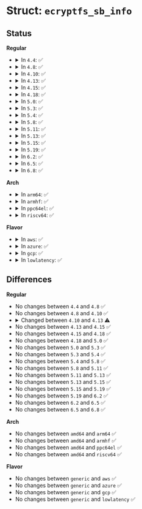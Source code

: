 # Struct: <code>ecryptfs_sb_info</code>

## Status
<b>Regular</b>
<ul>
<li>
<details>
<summary>In <code>4.4</code>: ✅</summary>

```c
struct ecryptfs_sb_info {
    struct super_block *wsi_sb;
    struct ecryptfs_mount_crypt_stat mount_crypt_stat;
    struct backing_dev_info bdi;
};
```
</details>
</li>
<li>
<details>
<summary>In <code>4.8</code>: ✅</summary>

```c
struct ecryptfs_sb_info {
    struct super_block *wsi_sb;
    struct ecryptfs_mount_crypt_stat mount_crypt_stat;
    struct backing_dev_info bdi;
};
```
</details>
</li>
<li>
<details>
<summary>In <code>4.10</code>: ✅</summary>

```c
struct ecryptfs_sb_info {
    struct super_block *wsi_sb;
    struct ecryptfs_mount_crypt_stat mount_crypt_stat;
    struct backing_dev_info bdi;
};
```
</details>
</li>
<li>
<details>
<summary>In <code>4.13</code>: ✅</summary>

```c
struct ecryptfs_sb_info {
    struct super_block *wsi_sb;
    struct ecryptfs_mount_crypt_stat mount_crypt_stat;
};
```
</details>
</li>
<li>
<details>
<summary>In <code>4.15</code>: ✅</summary>

```c
struct ecryptfs_sb_info {
    struct super_block *wsi_sb;
    struct ecryptfs_mount_crypt_stat mount_crypt_stat;
};
```
</details>
</li>
<li>
<details>
<summary>In <code>4.18</code>: ✅</summary>

```c
struct ecryptfs_sb_info {
    struct super_block *wsi_sb;
    struct ecryptfs_mount_crypt_stat mount_crypt_stat;
};
```
</details>
</li>
<li>
<details>
<summary>In <code>5.0</code>: ✅</summary>

```c
struct ecryptfs_sb_info {
    struct super_block *wsi_sb;
    struct ecryptfs_mount_crypt_stat mount_crypt_stat;
};
```
</details>
</li>
<li>
<details>
<summary>In <code>5.3</code>: ✅</summary>

```c
struct ecryptfs_sb_info {
    struct super_block *wsi_sb;
    struct ecryptfs_mount_crypt_stat mount_crypt_stat;
};
```
</details>
</li>
<li>
<details>
<summary>In <code>5.4</code>: ✅</summary>

```c
struct ecryptfs_sb_info {
    struct super_block *wsi_sb;
    struct ecryptfs_mount_crypt_stat mount_crypt_stat;
};
```
</details>
</li>
<li>
<details>
<summary>In <code>5.8</code>: ✅</summary>

```c
struct ecryptfs_sb_info {
    struct super_block *wsi_sb;
    struct ecryptfs_mount_crypt_stat mount_crypt_stat;
};
```
</details>
</li>
<li>
<details>
<summary>In <code>5.11</code>: ✅</summary>

```c
struct ecryptfs_sb_info {
    struct super_block *wsi_sb;
    struct ecryptfs_mount_crypt_stat mount_crypt_stat;
};
```
</details>
</li>
<li>
<details>
<summary>In <code>5.13</code>: ✅</summary>

```c
struct ecryptfs_sb_info {
    struct super_block *wsi_sb;
    struct ecryptfs_mount_crypt_stat mount_crypt_stat;
};
```
</details>
</li>
<li>
<details>
<summary>In <code>5.15</code>: ✅</summary>

```c
struct ecryptfs_sb_info {
    struct super_block *wsi_sb;
    struct ecryptfs_mount_crypt_stat mount_crypt_stat;
};
```
</details>
</li>
<li>
<details>
<summary>In <code>5.19</code>: ✅</summary>

```c
struct ecryptfs_sb_info {
    struct super_block *wsi_sb;
    struct ecryptfs_mount_crypt_stat mount_crypt_stat;
};
```
</details>
</li>
<li>
<details>
<summary>In <code>6.2</code>: ✅</summary>

```c
struct ecryptfs_sb_info {
    struct super_block *wsi_sb;
    struct ecryptfs_mount_crypt_stat mount_crypt_stat;
};
```
</details>
</li>
<li>
<details>
<summary>In <code>6.5</code>: ✅</summary>

```c
struct ecryptfs_sb_info {
    struct super_block *wsi_sb;
    struct ecryptfs_mount_crypt_stat mount_crypt_stat;
};
```
</details>
</li>
<li>
<details>
<summary>In <code>6.8</code>: ✅</summary>

```c
struct ecryptfs_sb_info {
    struct super_block *wsi_sb;
    struct ecryptfs_mount_crypt_stat mount_crypt_stat;
};
```
</details>
</li>
</ul>
<b>Arch</b>
<ul>
<li>
<details>
<summary>In <code>arm64</code>: ✅</summary>

```c
struct ecryptfs_sb_info {
    struct super_block *wsi_sb;
    struct ecryptfs_mount_crypt_stat mount_crypt_stat;
};
```
</details>
</li>
<li>
<details>
<summary>In <code>armhf</code>: ✅</summary>

```c
struct ecryptfs_sb_info {
    struct super_block *wsi_sb;
    struct ecryptfs_mount_crypt_stat mount_crypt_stat;
};
```
</details>
</li>
<li>
<details>
<summary>In <code>ppc64el</code>: ✅</summary>

```c
struct ecryptfs_sb_info {
    struct super_block *wsi_sb;
    struct ecryptfs_mount_crypt_stat mount_crypt_stat;
};
```
</details>
</li>
<li>
<details>
<summary>In <code>riscv64</code>: ✅</summary>

```c
struct ecryptfs_sb_info {
    struct super_block *wsi_sb;
    struct ecryptfs_mount_crypt_stat mount_crypt_stat;
};
```
</details>
</li>
</ul>
<b>Flavor</b>
<ul>
<li>
<details>
<summary>In <code>aws</code>: ✅</summary>

```c
struct ecryptfs_sb_info {
    struct super_block *wsi_sb;
    struct ecryptfs_mount_crypt_stat mount_crypt_stat;
};
```
</details>
</li>
<li>
<details>
<summary>In <code>azure</code>: ✅</summary>

```c
struct ecryptfs_sb_info {
    struct super_block *wsi_sb;
    struct ecryptfs_mount_crypt_stat mount_crypt_stat;
};
```
</details>
</li>
<li>
<details>
<summary>In <code>gcp</code>: ✅</summary>

```c
struct ecryptfs_sb_info {
    struct super_block *wsi_sb;
    struct ecryptfs_mount_crypt_stat mount_crypt_stat;
};
```
</details>
</li>
<li>
<details>
<summary>In <code>lowlatency</code>: ✅</summary>

```c
struct ecryptfs_sb_info {
    struct super_block *wsi_sb;
    struct ecryptfs_mount_crypt_stat mount_crypt_stat;
};
```
</details>
</li>
</ul>

## Differences
<b>Regular</b>
<ul>
<li>
No changes between <code>4.4</code> and <code>4.8</code> ✅
</li>
<li>
No changes between <code>4.8</code> and <code>4.10</code> ✅
</li>
<li>
<details>
<summary>Changed between <code>4.10</code> and <code>4.13</code> ⚠️</summary>
<ul>
<li>
<b>Field removed. </b>
<code>struct backing_dev_info bdi</code>
</li>
</ul>
</details>
</li>
<li>
No changes between <code>4.13</code> and <code>4.15</code> ✅
</li>
<li>
No changes between <code>4.15</code> and <code>4.18</code> ✅
</li>
<li>
No changes between <code>4.18</code> and <code>5.0</code> ✅
</li>
<li>
No changes between <code>5.0</code> and <code>5.3</code> ✅
</li>
<li>
No changes between <code>5.3</code> and <code>5.4</code> ✅
</li>
<li>
No changes between <code>5.4</code> and <code>5.8</code> ✅
</li>
<li>
No changes between <code>5.8</code> and <code>5.11</code> ✅
</li>
<li>
No changes between <code>5.11</code> and <code>5.13</code> ✅
</li>
<li>
No changes between <code>5.13</code> and <code>5.15</code> ✅
</li>
<li>
No changes between <code>5.15</code> and <code>5.19</code> ✅
</li>
<li>
No changes between <code>5.19</code> and <code>6.2</code> ✅
</li>
<li>
No changes between <code>6.2</code> and <code>6.5</code> ✅
</li>
<li>
No changes between <code>6.5</code> and <code>6.8</code> ✅
</li>
</ul>
<b>Arch</b>
<ul>
<li>
No changes between <code>amd64</code> and <code>arm64</code> ✅
</li>
<li>
No changes between <code>amd64</code> and <code>armhf</code> ✅
</li>
<li>
No changes between <code>amd64</code> and <code>ppc64el</code> ✅
</li>
<li>
No changes between <code>amd64</code> and <code>riscv64</code> ✅
</li>
</ul>
<b>Flavor</b>
<ul>
<li>
No changes between <code>generic</code> and <code>aws</code> ✅
</li>
<li>
No changes between <code>generic</code> and <code>azure</code> ✅
</li>
<li>
No changes between <code>generic</code> and <code>gcp</code> ✅
</li>
<li>
No changes between <code>generic</code> and <code>lowlatency</code> ✅
</li>
</ul>
